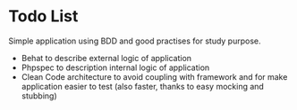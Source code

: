 <h1>Todo List</h1>

Simple application using BDD and good practises for study purpose.
- Behat to describe external logic of application
- Phpspec to description internal logic of application
- Clean Code architecture to avoid coupling with framework and for make application easier to test (also faster, thanks to easy mocking and stubbing)
